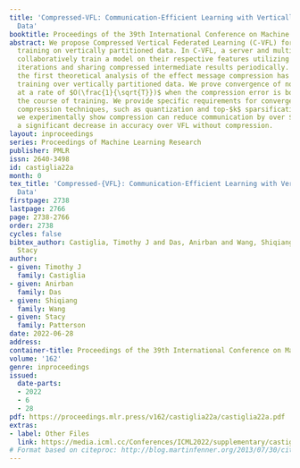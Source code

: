 ```yaml
---
title: 'Compressed-VFL: Communication-Efficient Learning with Vertically Partitioned
  Data'
booktitle: Proceedings of the 39th International Conference on Machine Learning
abstract: We propose Compressed Vertical Federated Learning (C-VFL) for communication-efficient
  training on vertically partitioned data. In C-VFL, a server and multiple parties
  collaboratively train a model on their respective features utilizing several local
  iterations and sharing compressed intermediate results periodically. Our work provides
  the first theoretical analysis of the effect message compression has on distributed
  training over vertically partitioned data. We prove convergence of non-convex objectives
  at a rate of $O(\frac{1}{\sqrt{T}})$ when the compression error is bounded over
  the course of training. We provide specific requirements for convergence with common
  compression techniques, such as quantization and top-$k$ sparsification. Finally,
  we experimentally show compression can reduce communication by over $90%$ without
  a significant decrease in accuracy over VFL without compression.
layout: inproceedings
series: Proceedings of Machine Learning Research
publisher: PMLR
issn: 2640-3498
id: castiglia22a
month: 0
tex_title: 'Compressed-{VFL}: Communication-Efficient Learning with Vertically Partitioned
  Data'
firstpage: 2738
lastpage: 2766
page: 2738-2766
order: 2738
cycles: false
bibtex_author: Castiglia, Timothy J and Das, Anirban and Wang, Shiqiang and Patterson,
  Stacy
author:
- given: Timothy J
  family: Castiglia
- given: Anirban
  family: Das
- given: Shiqiang
  family: Wang
- given: Stacy
  family: Patterson
date: 2022-06-28
address:
container-title: Proceedings of the 39th International Conference on Machine Learning
volume: '162'
genre: inproceedings
issued:
  date-parts:
  - 2022
  - 6
  - 28
pdf: https://proceedings.mlr.press/v162/castiglia22a/castiglia22a.pdf
extras:
- label: Other Files
  link: https://media.icml.cc/Conferences/ICML2022/supplementary/castiglia22a-supp.zip
# Format based on citeproc: http://blog.martinfenner.org/2013/07/30/citeproc-yaml-for-bibliographies/
---
```

